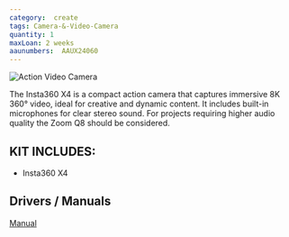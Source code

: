 ```yaml
---
category:  create
tags: Camera-&-Video-Camera
quantity: 1
maxLoan: 2 weeks
aaunumbers:  AAUX24060
---
```

![Action Video Camera](https://aabworld.com/media/catalog/product/cache/237ef60c9f2fe0eb30d3cc363694a887/1/6/1663604159_img_1843309_1.jpg)

The Insta360 X4 is a compact action camera that captures immersive 8K 360° video, ideal for creative and dynamic content. It includes built-in microphones for clear stereo sound. For projects requiring higher audio quality the Zoom Q8 should be considered.
## KIT INCLUDES:
-  Insta360 X4

## Drivers / Manuals
[Manual](https://res.insta360.com/static/70093bf5f9bb8eb319b3b60e054ffb91/X4_UserManual_EN.pdf)




